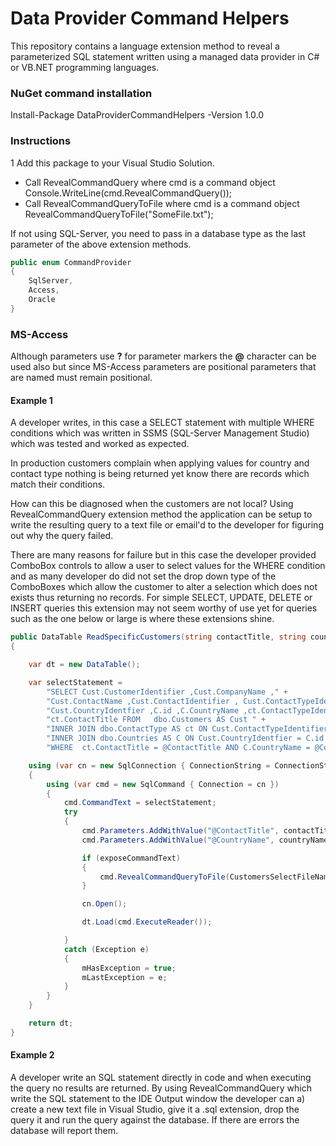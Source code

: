 # Data Provider Command Helpers
This repository contains a language extension method to reveal a parameterized SQL statement written using a managed data provider in C# or VB.NET programming languages.

### NuGet command installation
Install-Package DataProviderCommandHelpers -Version 1.0.0
### Instructions
1 Add this package to your Visual Studio Solution.
- Call RevealCommandQuery where cmd is a command object Console.WriteLine(cmd.RevealCommandQuery());
- Call RevealCommandQueryToFile where cmd is a command object RevealCommandQueryToFile("SomeFile.txt");

If not using SQL-Server, you need to pass in a database type as the last parameter of the above extension methods.

```csharp
public enum CommandProvider
{
    SqlServer,
    Access,
    Oracle
}
```
### MS-Access
Although parameters use **?** for parameter markers the **@** character can be used also but since MS-Access parameters are positional parameters that are named must remain positional.


#### Example 1
A developer writes, in this case a SELECT statement with multiple WHERE conditions which was written in SSMS (SQL-Server Management Studio) which was tested and worked as expected.

In production customers complain when applying values for country and contact type nothing is being returned yet know there are records which match their conditions.

How can this be diagnosed when the customers are not local? Using RevealCommandQuery extension method the application can be setup to write the resulting query to a text file or email'd to the developer for figuring out why the query failed.

There are many reasons for failure but in this case the developer provided ComboBox controls to allow a 
user to select values for the WHERE condition and as many developer do did not set the drop down type of the 
ComboBoxes which allow the customer to alter a selection which does not exists thus returning no records. For simple SELECT, UPDATE, DELETE or INSERT queries this extension may not seem worthy of use yet for queries such as the one below or large is where these extensions shine.

```csharp
public DataTable ReadSpecificCustomers(string contactTitle, string countryName, bool exposeCommandText = false)
{

    var dt = new DataTable();

    var selectStatement = 
        "SELECT Cust.CustomerIdentifier ,Cust.CompanyName ," + 
        "Cust.ContactName ,Cust.ContactIdentifier , Cust.ContactTypeIdentifier ," + 
        "Cust.CountryIdentfier ,C.id ,C.CountryName ,ct.ContactTypeIdentifier AS ctIdentifier ," + 
        "ct.ContactTitle FROM   dbo.Customers AS Cust " + 
        "INNER JOIN dbo.ContactType AS ct ON Cust.ContactTypeIdentifier = ct.ContactTypeIdentifier " + 
        "INNER JOIN dbo.Countries AS C ON Cust.CountryIdentfier = C.id " + 
        "WHERE  ct.ContactTitle = @ContactTitle AND C.CountryName = @CountryName;";

    using (var cn = new SqlConnection { ConnectionString = ConnectionString })
    {
        using (var cmd = new SqlCommand { Connection = cn })
        {
            cmd.CommandText = selectStatement;
            try
            {
                cmd.Parameters.AddWithValue("@ContactTitle", contactTitle);
                cmd.Parameters.AddWithValue("@CountryName", countryName);

                if (exposeCommandText)
                {
                    cmd.RevealCommandQueryToFile(CustomersSelectFileName);
                }

                cn.Open();

                dt.Load(cmd.ExecuteReader());

            }
            catch (Exception e)
            {
                mHasException = true;
                mLastException = e;
            }
        }
    }

    return dt;
}
```
#### Example 2
A developer write an SQL statement directly in code and when executing the query no results are returned. By using RevealCommandQuery which write the SQL statement to the IDE Output window the developer can a) create a new text file in Visual Studio, give it a .sql extension, drop the query it and run the query against the database. If there are errors the database will report them.

